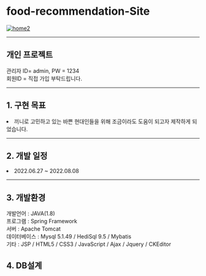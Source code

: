 # food-recommendation-Site
<a href="http://49.142.157.251:9090/javagreenS_pjp/">![home2](https://user-images.githubusercontent.com/102267949/186811128-3f4c9749-b151-4ecc-83c4-ef1e3e728c7b.jpg)</a>
<hr/>
<h2>개인 프로젝트</h2>
  관리자 ID= admin, PW = 1234 <br/>
  회원ID = 직접 가입 부탁드립니다.
<hr/>
<h2>1. 구현 목표 </h2>
  <li>끼니로 고민하고 있는 바쁜 현대인들을 위해 조금이라도 도움이 되고자 제작하게 되었습니다.</li>
<hr/>
<h2>2. 개발 일정 </h2>
  <li>2022.06.27 ~ 2022.08.08</li>
<hr/>
<h2>3. 개발환경</h2>
개발언어 : JAVA(1.8) <br/> 
프로그램 : Spring Framework <br/>
서버 :  Apache Tomcat <br/>
데이터베이스 : Mysql 5.1.49 / HediSql 9.5 / Mybatis <br/>
기타 : JSP / HTML5 / CSS3 / JavaScript / Ajax / Jquery / CKEditor <br/>

<h2>4. DB설계 </h2>


